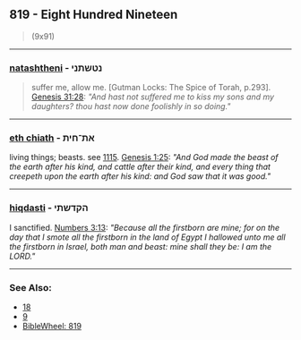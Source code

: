 ## 819 - Eight Hundred Nineteen
> (9x91)

---

### [natashtheni](/keys/NTShThNI) - נטשתני
> suffer me, allow me. [Gutman Locks: The Spice of Torah, p.293]. [Genesis 31:28](https://biblehub.com/genesis/31-28.htm): *"And hast not suffered me to kiss my sons and my daughters? thou hast now done foolishly in so doing."*

---

### [eth chiath](/keys/ATh-ChITh) - את־חית
living things; beasts. see [1115](1115). [Genesis 1:25](https://biblehub.com/genesis/1-25.htm): *"And God made the beast of the earth after his kind, and cattle after their kind, and every thing that creepeth upon the earth after his kind: and God saw that it was good."*

---

### [hiqdasti](/keys/HQDShThI) - הקדשתי
I sanctified. [Numbers 3:13](https://biblehub.com/numbers/3-13.htm): *"Because all the firstborn are mine; for on the day that I smote all the firstborn in the land of Egypt I hallowed unto me all the firstborn in Israel, both man and beast: mine shall they be: I am the LORD."*

---

### See Also:

- [18](18)
- [9](9)
- [BibleWheel: 819](https://www.biblewheel.com//GR/GR_Database.php?Gem_Number=819)
